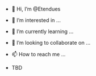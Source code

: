 - 👋 Hi, I’m @Etendues
- 👀 I’m interested in ...
- 🌱 I’m currently learning ...
- 💞️ I’m looking to collaborate on ...
- 📫 How to reach me ...

- TBD

<!---
Etendues/Etendues is a ✨ special ✨ repository because its `README.md` (this file) appears on your GitHub profile.
You can click the Preview link to take a look at your changes.
--->
